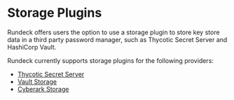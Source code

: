 # Storage Plugins

Rundeck offers users the option to use a storage plugin to store key store data in a third party password manager, such as Thycotic Secret Server and HashiCorp Vault.

Rundeck currently supports storage plugins for the following providers:

- [Thycotic Secret Server](/administration/security/storage-plugins/thycotic-storage.md)
- [Vault Storage](/administration/security/storage-plugins/vault.md)
- [Cyberark Storage](/administration/security/storage-plugins/cyberark-storage.md)